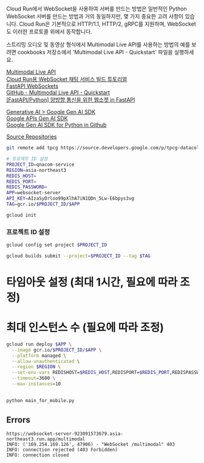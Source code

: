 #

Cloud Run에서 WebSocket을 사용하여 서버를 만드는 방법은 일반적인 Python WebSocket 서버를 만드는 방법과 거의 동일하지만, 몇 가지 중요한 고려 사항이 있습니다. Cloud Run은 기본적으로 HTTP/1.1, HTTP/2, gRPC를 지원하며, WebSocket도 이러한 프로토콜 위에서 동작합니다.

스트리밍 오디오 및 동영상 형식에서 Multimodal Live API를 사용하는 방법의 예를 보려면 cookbooks 저장소에서 'Multimodal Live API - Quickstart' 파일을 실행하세요.

[Multimodal Live API](https://ai.google.dev/gemini-api/docs/multimodal-live)  
[Cloud Run용 WebSocket 채팅 서비스 빌드 튜토리얼](https://cloud.google.com/run/docs/tutorials/websockets)  
[FastAPI WebSockets](https://fastapi.tiangolo.com/advanced/websockets/)  
[GitHub - Multimodal Live API - Quickstart](https://github.com/google-gemini/cookbook/blob/main/quickstarts/Get_started_LiveAPI.py)  
[[FastAPI/Python] 양방향 통신을 위한 웹소켓 in FastAPI](https://dev-in-seoul.tistory.com/45?utm_source=chatgpt.com)  

[Generative AI > Google Gen AI SDK](https://cloud.google.com/vertex-ai/generative-ai/docs/sdks/overview)  
[Google APIs Gen AI SDK](https://googleapis.github.io/python-genai/)  
[Google Gen AI SDK for Python in Github](https://github.com/googleapis/python-genai)  

[Source Repositories](https://source.developers.google.com/p/tpcg-datacollector/r/multimodal-live)


```bash
git remote add tpcg https://source.developers.google.com/p/tpcg-datacollector/r/multimodal-live)
```

```bash
# 프로젝트 ID 설정
PROJECT_ID=qnacom-service
REGION=asia-northeast3
REDIS_HOST=
REDIS_PORT=
REDIS_PASSWORD=
APP=websocket-server
API_KEY=AIzaSyDrloo99pXlhA7iN1QDn_5Lw-E6bpys3vg
TAG=gcr.io/$PROJECT_ID/$APP
```

```bash
gcloud init
```

### 프로젝트 ID 설정

```bash
gcloud config set project $PROJECT_ID
```

```bash
gcloud builds submit --project=$PROJECT_ID --tag $TAG
```

# 타임아웃 설정 (최대 1시간, 필요에 따라 조정)
# 최대 인스턴스 수 (필요에 따라 조정)

```bash
gcloud run deploy $APP \
  --image gcr.io/$PROJECT_ID/$APP \
  --platform managed \
  --allow-unauthenticated \
  --region $REGION \
  --set-env-vars REDISHOST=$REDIS_HOST,REDISPORT=$REDIS_PORT,REDISPASSWORD=$REDIS_PASSWORD,GEN_API_KEY=$API_KEY \
  --timeout=3600 \
  --max-instances=10
```

##

```bash
python main_for_mobile.py
```

## Errors

```
https://websocket-server-923091573679.asia-northeast3.run.app/multimodal
INFO: ('169.254.169.126', 47906) - "WebSocket /multimodal" 403
INFO: connection rejected (403 Forbidden)
INFO: connection closed
```